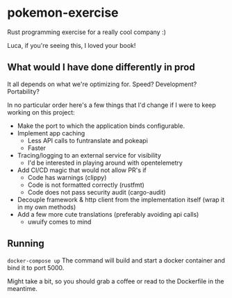# pokemon-exercise
Rust programming exercise for a really cool company :)

Luca, if you're seeing this, I loved your book!

## What would I have done differently in prod
It all depends on what we're optimizing for. Speed? Development? Portability?

In no particular order here's a few things that I'd change if I were to keep working on this project:

* Make the port to which the application binds configurable.
* Implement app caching
  * Less API calls to funtranslate and pokeapi
  * Faster
* Tracing/logging to an external service for visibility
  * I'd be interested in playing around with opentelemetry
* Add CI/CD magic that would not allow PR's if
  * Code has warnings (clippy)
  * Code is not formatted correctly (rustfmt)
  * Code does not pass security audit (cargo-audit)
* Decouple framework & http client from the implementation itself (wrap it in my own methods)
* Add a few more cute translations (preferably avoiding api calls) 
  * uwuify comes to mind
  
## Running
```docker-compose up```
The command will build and start a docker container and bind it to port 5000.

Might take a bit, so you should grab a coffee or read to the Dockerfile in the meantime.
